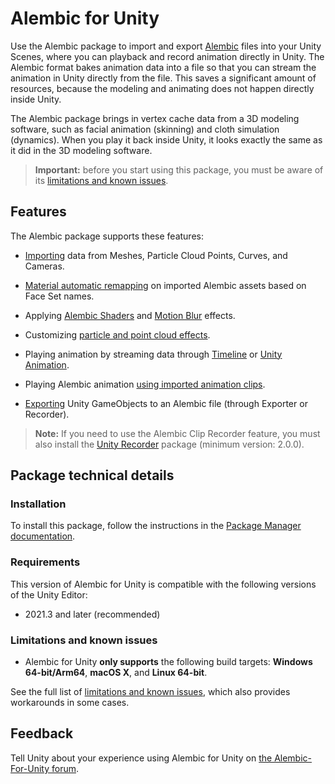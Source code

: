 # Alembic for Unity

Use the Alembic package to import and export [Alembic](http://www.alembic.io/) files into your Unity Scenes, where you can playback and record animation directly in Unity. The Alembic format bakes animation data into a file so that you can stream the animation in Unity directly from the file. This saves a significant amount of resources, because the modeling and animating does not happen directly inside Unity.

The Alembic package brings in vertex cache data from a 3D modeling software, such as facial animation (skinning) and cloth simulation (dynamics). When you play it back inside Unity, it looks exactly the same as it did in the 3D modeling software.

>**Important:** before you start using this package, you must be aware of its [limitations and known issues](known-issues.md).


## Features

The Alembic package supports these features:

* [Importing](import.md) data from Meshes, Particle Cloud Points, Curves, and Cameras.

* [Material automatic remapping](materials.md) on imported Alembic assets based on Face Set names.

* Applying [Alembic Shaders](motion-vectors.md#shaders) and [Motion Blur](motion-vectors.md#blur) effects.

* Customizing [particle and point cloud effects](particles.md).

* Playing animation by streaming data through [Timeline](timeline.md) or [Unity Animation](animClip.md).

* Playing Alembic animation [using imported animation clips](time_ImportedClip.md).

* [Exporting](export.md) Unity GameObjects to an Alembic file (through Exporter or Recorder).

> **Note:** If you need to use the Alembic Clip Recorder feature, you must also install the [Unity Recorder](https://docs.unity3d.com/Packages/com.unity.recorder@latest/index.html) package (minimum version: 2.0.0).


## Package technical details

### Installation

To install this package, follow the instructions in the [Package Manager documentation](https://docs.unity3d.com/Manual/upm-ui-install.html).

### Requirements

This version of Alembic for Unity is compatible with the following versions of the Unity Editor:

* 2021.3 and later (recommended)

### Limitations and known issues

* Alembic for Unity **only supports** the following build targets: **Windows 64-bit/Arm64**, **macOS X**, and **Linux 64-bit**.

See the full list of [limitations and known issues](known-issues.md), which also provides workarounds in some cases.


## Feedback

Tell Unity about your experience using Alembic for Unity on [the Alembic-For-Unity forum](https://forum.unity.com/threads/alembic-for-unity.521649/).
